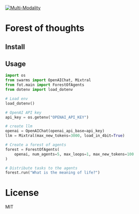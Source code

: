 [![Multi-Modality](agorabanner.png)](https://discord.gg/qUtxnK2NMf)

# Forest of thoughts

## Install


## Usage
```python
import os
from swarms import OpenAIChat, Mixtral
from fot.main import ForestOfAgents
from dotenv import load_dotenv

# Load env
load_dotenv()

# OpenAI API key
api_key = os.getenv("OPENAI_API_KEY")

# create llm
openai = OpenAIChat(openai_api_base=api_key)
llm = Mixtral(max_new_tokens=3000, load_in_4bit=True)

# Create a forest of agents
forest = ForestOfAgents(
    openai, num_agents=5, max_loops=1, max_new_tokens=100
)

# Distribute tasks to the agents
forest.run("What is the meaning of life?")


```


# License
MIT

